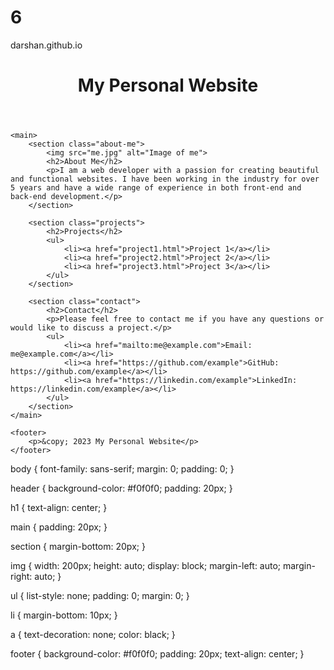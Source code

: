 # 6
darshan.github.io
<!DOCTYPE html>
<html lang="en">
<head>
    <meta charset="UTF-8">
    <meta name="viewport" content="width=device-width, initial-scale=1.0">
    <title>My Personal Website</title>
    <link rel="stylesheet" href="style.css">
</head>
<body>
    <header>
        <h1>My Personal Website</h1>
    </header>

    <main>
        <section class="about-me">
            <img src="me.jpg" alt="Image of me">
            <h2>About Me</h2>
            <p>I am a web developer with a passion for creating beautiful and functional websites. I have been working in the industry for over 5 years and have a wide range of experience in both front-end and back-end development.</p>
        </section>

        <section class="projects">
            <h2>Projects</h2>
            <ul>
                <li><a href="project1.html">Project 1</a></li>
                <li><a href="project2.html">Project 2</a></li>
                <li><a href="project3.html">Project 3</a></li>
            </ul>
        </section>

        <section class="contact">
            <h2>Contact</h2>
            <p>Please feel free to contact me if you have any questions or would like to discuss a project.</p>
            <ul>
                <li><a href="mailto:me@example.com">Email: me@example.com</a></li>
                <li><a href="https://github.com/example">GitHub: https://github.com/example</a></li>
                <li><a href="https://linkedin.com/example">LinkedIn: https://linkedin.com/example</a></li>
            </ul>
        </section>
    </main>

    <footer>
        <p>&copy; 2023 My Personal Website</p>
    </footer>
</body>
</html>
body {
    font-family: sans-serif;
    margin: 0;
    padding: 0;
}

header {
    background-color: #f0f0f0;
    padding: 20px;
}

h1 {
    text-align: center;
}

main {
    padding: 20px;
}

section {
    margin-bottom: 20px;
}

img {
    width: 200px;
    height: auto;
    display: block;
    margin-left: auto;
    margin-right: auto;
}

ul {
    list-style: none;
    padding: 0;
    margin: 0;
}

li {
    margin-bottom: 10px;
}

a {
    text-decoration: none;
    color: black;
}

footer {
    background-color: #f0f0f0;
    padding: 20px;
    text-align: center;
}
